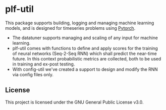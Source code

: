 # plf-util
This package supports building, logging and managing machine learning models, and is designed for timeseries problems using [Pytorch](https://pytorch.org/).

- The datatuner supports managing and scaling of any input for machine learning.
- plf-util comes with functions to define and apply scores for the training of neural networks (Seq-2-Seq RNN) which shall predict the near-time future. In this context probabilistic metrics are collected, both to be used in training and ex-post testing.
- With config-util we've created a support to design and modify the RNN via config files only.  

## License
This project is licensed under the GNU General Public License v3.0.